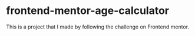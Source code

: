 # frontend-mentor-age-calculator
This is a project that I made by following the challenge on Frontend mentor.
